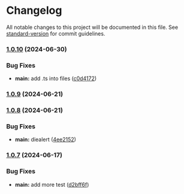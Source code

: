 # Changelog

All notable changes to this project will be documented in this file. See [standard-version](https://github.com/conventional-changelog/standard-version) for commit guidelines.

### [1.0.10](https://github.com/snomiao/die/compare/v1.0.9...v1.0.10) (2024-06-30)


### Bug Fixes

* **main:** add .ts into files ([c0d4172](https://github.com/snomiao/die/commit/c0d4172bfd2a1842d318ef275805337b9bd8982a))

### [1.0.9](https://github.com/snomiao/die/compare/v1.0.8...v1.0.9) (2024-06-21)

### [1.0.8](https://github.com/snomiao/die/compare/v1.0.7...v1.0.8) (2024-06-21)


### Bug Fixes

* **main:** diealert ([4ee2152](https://github.com/snomiao/die/commit/4ee2152f4fb432c4715cfcf5c0afd59b6dc8c25a))

### [1.0.7](https://github.com/snomiao/die/compare/v1.0.6...v1.0.7) (2024-06-17)


### Bug Fixes

* **main:** add more test ([d2bff6f](https://github.com/snomiao/die/commit/d2bff6f611bb43811cfc8c155e723e27ea95109d))
